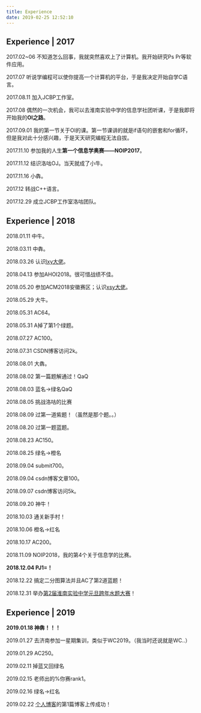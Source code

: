 ```yaml
---
title: Experience
date: 2019-02-25 12:52:10
---
```

## Experience | 2017

2017.02~06 不知道怎么回事，我就突然喜欢上了计算机。我开始研究Ps Pr等软件应用。

2017.07 听说学编程可以使你提高一个计算机的平台，于是我决定开始自学C语言。

2017.08.11 加入JCBP工作室。

2017.08 偶然的一次机会，我可以去淮南实验中学的信息学社团听课，于是我即将开始我的**OI之路**。

2017.09.01 我的第一节关于OI的课。第一节课讲的就是if语句的嵌套和for循环，但是我对此十分感兴趣，于是天天研究编程无法自拔。

2017.11.10 参加我的人生**第一个信息学奥赛——NOIP2017**。

2017.11.12 结识洛咕OJ。当天就成了小牛。

2017.11.16 小犇。

2017.12 转战C++语言。

2017.12.29 成立JCBP工作室洛咕团队。

## Experience | 2018

2018.01.11 中牛。

2018.03.11 中犇。

2018.03.26 认识[lxy大佬](https://www.luogu.org/space/show?uid=44776)。

2018.04.13 参加AHOI2018。很可惜战绩不佳。

2018.05.20 参加ACM2018安徽赛区；认识[xsy大佬](https://www.luogu.org/space/show?uid=35584)。

2018.05.29 大牛。

2018.05.31 AC64。

2018.05.31 A掉了第1个绿题。

2018.07.27 AC100。

2018.07.31 CSDN博客访问2k。

2018.08.01 大犇。

2018.08.02 第一篇题解通过！QaQ

2018.08.03 蓝名->绿名QaQ

2018.08.05 挑战洛咕的比赛

2018.08.09 过第一道紫题！（虽然是那个题。。）

2018.08.20 过第一题蓝题。

2018.08.23 AC150。

2018.08.25 绿名->橙名

2018.09.04 submit700。

2018.09.04 csdn博客文章100。

2018.09.07 csdn博客访问5k。

2018.09.20 神牛！

2018.10.03 通关新手村！

2018.10.06 橙名->红名

2018.10.17 AC200。

2018.11.09 NOIP2018，我的第4个关于信息学的比赛。

**2018.12.04 PJ1=！**

2018.12.22 搞定二分图算法并且AC了第2道蓝题！

2018.12.31 举办[第2届淮南实验中学元旦跨年水题大赛](https://www.luogu.org/contestnew/show/14100)！

## Experience | 2019

**2019.01.18 神犇！！！**

2019.01.27 去济南参加一星期集训，类似于WC2019。（我当时还说就是WC..）

2019.01.29 AC250。

2019.02.11 掉蓝又回绿名

2019.02.15 老师出的%你赛rank1。

2019.02.16 绿名->红名

2019.02.22 [个人博客](https://apro1066.top)的第1篇博客上传成功！

